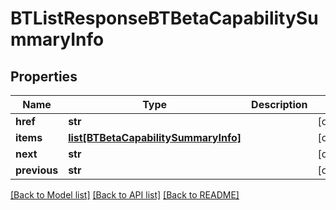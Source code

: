 # BTListResponseBTBetaCapabilitySummaryInfo

## Properties
Name | Type | Description | Notes
------------ | ------------- | ------------- | -------------
**href** | **str** |  | [optional] 
**items** | [**list[BTBetaCapabilitySummaryInfo]**](BTBetaCapabilitySummaryInfo.md) |  | [optional] 
**next** | **str** |  | [optional] 
**previous** | **str** |  | [optional] 

[[Back to Model list]](../README.md#documentation-for-models) [[Back to API list]](../README.md#documentation-for-api-endpoints) [[Back to README]](../README.md)



